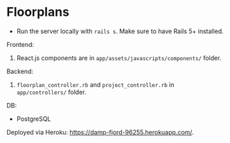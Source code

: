 # Floorplans

* Run the server locally with `rails s`. Make sure to have Rails 5+ installed.

Frontend:

1. React.js components are in `app/assets/javascripts/components/` folder.

Backend:

1. `floorplan_controller.rb` and `project_controller.rb` in `app/controllers/` folder.

DB:

- PostgreSQL

Deployed via Heroku: https://damp-fjord-96255.herokuapp.com/. 

